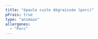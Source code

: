```yaml
---
title: "épaule cuite dégraissée (porc)"
pFrais: true
type: "animaux"
allergenes:
  - "Porc"
---
```

